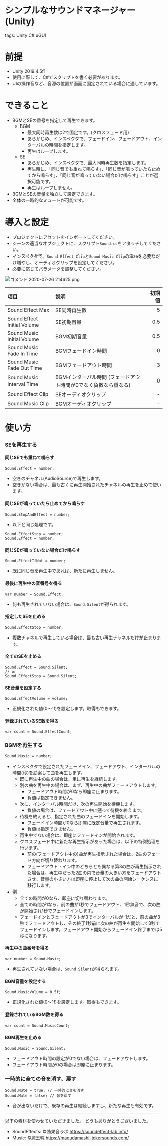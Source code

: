 # シンプルなサウンドマネージャー (Unity)
tags: Unity C# uGUI

# 前提
- Unity 2019.4.5f1
- 使用に際して、C#でスクリプトを書く必要があります。
- UIの操作音など、音源の位置が画面に固定されている場合に適しています。

# できること
- BGMとSEの番号を指定して再生できます。
    - BGM
        - 最大同時再生数は2で固定です。(クロスフェード用)
        - あらかじめ、インスペクタで、フェードイン、フェードアウト、インターバルの時間を指定します。
        - 再生はループします。
    - SE
        - あらかじめ、インスペクタで、最大同時再生数を指定します。
        - 再生時に、「同じ音でも重ねて鳴らす」、「同じ音が鳴っていたら止めてから鳴らす」、「同じ音が鳴っていない場合だけ鳴らす」ことが選択可能です。
        - 再生はループしません。
- BGMとSEの音量を独立して設定できます。
- 全体の一時的なミュートが可能です。

# 導入と設定
- プロジェクトにアセットをインポートしてください。
- シーンの適当なオブジェクトに、スクリプト`Sound.cs`をアタッチしてください。
- インスペクタで、`Sound Effect Clip`と`Sound Music Clip`のSizeを必要なだけ増やし、オーディオクリップを設定してください。
- 必要に応じてパラメータを調整してください。

![コメント 2020-07-26 214625.png](https://qiita-image-store.s3.ap-northeast-1.amazonaws.com/0/365845/18d361cc-4516-56f0-2839-09e6a6e96ba2.png)

|項目|説明|初期値|
|:---|:---|---:|
|Sound Effect Max|SE同時再生数|5|
|Sound Effect Initial Volume|SE初期音量|0.5|
|Sound Music Initial Volume|BGM初期音量|0.5|
|Sound Music Fade In Time|BGMフェードイン時間|0|
|Sound Music Fade Out Time|BGMフェードアウト時間|3|
|Sound Music Interval Time|BGMインターバル時間 (フェードアウト時間が0でなく負数なら重なる)|0|
|Sound Effect Clip|SEオーディオクリップ|-|
|Sound Music Clip|BGMオーディオクリップ|-|

# 使い方
### SEを再生する
#### 同じSEでも重ねて鳴らす
```cs:
Sound.Effect = number;
```
- 空きのチャネル(AudioSource)で再生します。
- 空きがない場合は、最も古くに再生開始されたチャネルの再生を止めて使います。

#### 同じSEが鳴っていたら止めてから鳴らす
```cs:
Sound.StopAndEffect = number;
```
- 以下と同じ処理です。

```cs:
Sound.EffectStop = number;
Sound.Effect = number;
```

#### 同じSEが鳴っていない場合だけ鳴らす
```cs:
Sound.EffectIfNot = number;
```
- 既に同じ音を再生中であれば、新たに再生しません。

#### 最後に再生中の音番号を得る
```cs:
var number = Sound.Effect;
```
- 何も再生されていない場合は、`Sound.Silent`が得られます。

#### 指定したSEを止める
```cs:
Sound.EffectStop = number;
```
- 複数チャネルで再生している場合は、最も古い再生チャネルだけが止まります。

#### 全てのSEを止める
```cs:
Sound.Effect = Sound.Silent;
// or
Sound.EffectStop = Sound.Silent;
```

#### SE音量を設定する
```cs:
Sound.EffectVolume = volume;
```
- 正規化された値(0～1f)を設定します。取得もできます。

#### 登録されているSE数を得る
```cs:
var count = Sound.EffectCount;
```

### BGMを再生する
```cs:
Sound.Music = number;
```
- インスペクタで設定されたフェードイン、フェードアウト、インターバルの時間(秒)を勘案して曲を再生します。
    - 既に再生中の曲の場合は、単に再生を継続します。
    - 別の曲を再生中の場合は、まず、再生中の曲がフェードアウトします。
        - フェードアウト時間が0なら即座に止まります。
        - 負値は指定できません。
    - 次に、インターバル時間だけ、次の再生開始を待機します。
        - 負値の場合は、フェードアウト中に遡って待機を終えます。
    - 待機を終えると、指定された曲のフェードインを開始します。
        - フェードイン時間が0なら即座に既定音量で再生されます。
        - 負値は指定できません。
    - 再生中でない場合は、即座にフェードインが開始されます。
    - クロスフェード中に新たな再生指示があった場合は、以下の特例処理を行います。
        - 前の(フェードアウト中の)曲が再生指示された場合は、2曲のフェード方向が切り替わります。
        - フェードアウト・イン中のどちらとも異なる第3の曲が再生指示された場合は、再生中だった2曲の内で音量の大きい方をフェードアウトさせ、音量の小さい方は即座に停止して次の曲の開始シーケンスに移行します。
- 例
    - 全ての時間が0なら、即座に切り替わります。
    - 全ての時間が1なら、前の曲が1秒でフェードアウト、1秒無音で、次の曲が開始され1秒でフェードインします。
    - フェードインとフェードアウトが3でインターバルが-1だと、前の曲が3秒でフェードアウトし、その終了1秒前に次の曲が再生を開始して3秒でフェードインします。フェードアウト開始からフェードイン終了までは5秒になります。


#### 再生中の曲番号を得る
```cs:
var number = Sound.Music;
```
- 再生されていない場合は、`Sound.Silent`が得られます。

#### BGM音量を設定する
```cs:
Sound.MusicVolume = 0.5f;
```
- 正規化された値(0～1f)を設定します。取得もできます。

#### 登録されているBGM数を得る
```cs:
var count = Sound.MusicCount;
```

#### BGM再生を止める
```cs:
Sound.Music = Sound.Silent;
```
- フェードアウト時間の設定が0でない場合は、フェードアウトします。
- フェードアウト時間が0の場合は即座に止まります。

### 一時的に全ての音を消す、戻す
```cs:
Sound.Mute = true; // 一時的に音を消す
Sound.Mute = false; // 音を戻す
```
- 音が出ないだけで、既存の再生は継続しますし、新たな再生も有効です。

---

以下の素材を使わせていただきました。
どうもありがとうございました。

- SoundEffects: ©効果音ラボ https://soundeffect-lab.info/
- Music: ©魔王魂 https://maoudamashii.jokersounds.com/
